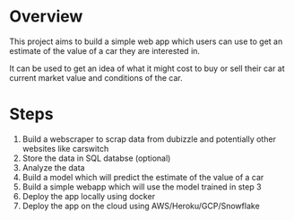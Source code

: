 # Overview

This project aims to build a simple web app which users can use to get an estimate of the value of a car they are interested in.

It can be used to get an idea of what it might cost to buy or sell their car at current market value and conditions of the car.

# Steps

1. Build a webscraper to scrap data from dubizzle and potentially other websites like carswitch
2. Store the data in SQL databse (optional)
3. Analyze the data
4. Build a model which will predict the estimate of the value of a car
5. Build a simple webapp which will use the model trained in step 3
6. Deploy the app locally using docker
7. Deploy the app on the cloud using AWS/Heroku/GCP/Snowflake
